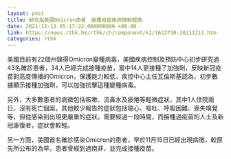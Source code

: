 ```yaml
---
layout: post
title: 研究指美國Omicron患者　接種疫苗後病徵較輕微
date: 2021-12-11 05:17:22.000000000 +08:00
link: https://news.rthk.hk/rthk/ch/component/k2/1623730-20211211.htm
categories: rthk
---
```


美國目前有22個州錄得Omicron變種病毒，美國疾病控制及預防中心初步研究過43名確診患者，34人已經完成接種疫苗，當中14人更接種了加強劑，反映新冠疫苗對高度傳播的Omicron，保護能力較低，疾控中心主任瓦倫斯基認為，初步數據顯示接種加強劑，可以加強抗擊這種變種病毒。

另外，大多數患者的病徵包括咳嗽、流鼻水及疲倦等輕微症狀，其中1人住院兩日，沒有死亡個案，其他較少報告的症狀包括噁心、嘔吐、呼吸困難、喪失嗅覺等，但從感染到出現更嚴重的症狀，需要經過一段時間，而接種過疫苗的人士及新冠康復者，症狀會較輕。

另一方面，美國首名確診感染Omicron的患者，早於11月15日已經出現病徵，較原先所公布的為早。患者曾經到過南非，並完成接種疫苗。
